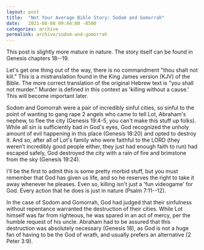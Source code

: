 ```yaml
---
layout: post
title:  "Not Your Average Bible Story: Sodom and Gomorrah"
date:   2021-08-08 09:44:00 -0500
categories: archive
permalink: archive/sodom-and-gomorrah
---
```


This post is slightly more mature in nature. The story itself can be found in Genesis chapters 18--19.

Let's get one thing out of the way, there is no commandment "thou shalt not kill."
This is a mistranslation found in the King James version (KJV) of the Bible.
The more correct translation of the original Hebrew text is "you shall not murder."
Murder is defined in this context as 'killing without a cause.'
This will become important later.

Sodom and Gomorrah were a pair of incredibly sinful cities, so sinful to the point of wanting to gang rape 2 angels who came to tell Lot, Abraham's nephew, to flee the city (Genesis 19:4-5, you can't make this stuff up folks).
While all sin is sufficiently bad in God's eyes, God recognized the unholy amount of evil happening in this place (Genesis 18:20) and opted to destroy it.
And so, after all of Lot's family who were faithful to the LORD (they weren’t incredibly good people either, they just had enough faith to run) had escaped safely, God destroyed the city with a rain of fire and brimstone from the sky (Genesis 19:24).

I'll be the first to admit this is some pretty morbid stuff, but you must remember that God has given us life, and so he reserves the right to take it away whenever he pleases.
Even so, killing isn't just a 'fun videogame' for God.
Every action that he does is just in nature (Psalm 7:11--12).

In the case of Sodom and Gomorrah, God had judged that their sinfulness without repentance warranted the destruction of their cities.
While Lot himself was far from righteous, he was spared in an act of mercy, per the humble request of his uncle.
Abraham had to be assured that this destruction was absolutely necessary (Genesis 18), as God is not a huge fan of having to be the God of wrath, and usually prefers an alternative (2 Peter 3:9).
